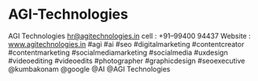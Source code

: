 # AGI-Technologies
 AGI Technologies hr@agitechnologies.in cell : +91–99400 94437 Website : www.agitechnologies.in #agi #ai #seo #digitalmarketing #contentcreator #contentmarketing #socialmediamarketing #socialmedia #uxdesign #videoediting #videoedits #photographer #graphicdesign #seoexecutive @kumbakonam @google @AI @AGI Technologies

